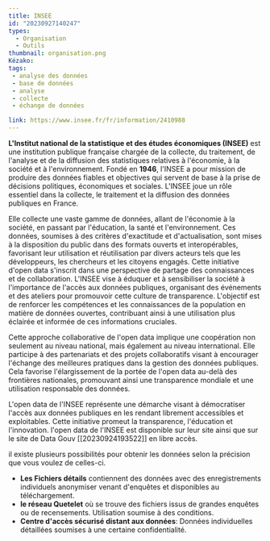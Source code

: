 ```yaml
---
title: INSEE
id: "20230927140247"
types:
  - Organisation
  - Outils 
thumbnail: organisation.png
Kézako:
tags:
 - analyse des données
 - base de données
 - analyse
 - collecte
 - échange de données 

link: https://www.insee.fr/fr/information/2410988
---
```


**L'Institut national de la statistique et des études économiques (INSEE)** est une institution publique française chargée de la collecte, du traitement, de l'analyse et de la diffusion des statistiques relatives à l'économie, à la société et à l'environnement. Fondé en **1946**, l'INSEE a pour mission de produire des données fiables et objectives qui servent de base à la prise de décisions politiques, économiques et sociales.
L'INSEE  joue un rôle essentiel dans la collecte, le traitement et la diffusion des données publiques en France. 

Elle collecte une vaste gamme de données, allant de l'économie à la société, en passant par l'éducation, la santé et l'environnement. Ces données, soumises à des critères d'exactitude et d'actualisation, sont mises à la disposition du public dans des formats ouverts et interopérables, favorisant leur utilisation et réutilisation par divers acteurs tels que les développeurs, les chercheurs et les citoyens engagés.
Cette initiative d'open data s'inscrit dans une perspective de partage des connaissances et de collaboration. L'INSEE vise à éduquer et à sensibiliser la société à l'importance de l'accès aux données publiques, organisant des événements et des ateliers pour promouvoir cette culture de transparence. L'objectif est de renforcer les compétences et les connaissances de la population en matière de données ouvertes, contribuant ainsi à une utilisation plus éclairée et informée de ces informations cruciales. 

Cette approche collaborative de l'open data implique une coopération non seulement au niveau national, mais également au niveau international. Elle participe à des partenariats et des projets collaboratifs visant à encourager l'échange des meilleures pratiques dans la gestion des données publiques. Cela favorise l'élargissement de la portée de l'open data au-delà des frontières nationales, promouvant ainsi une transparence mondiale et une utilisation responsable des données.

L'open data de l'INSEE représente une démarche visant à démocratiser l'accès aux données publiques en les rendant librement accessibles et exploitables. Cette initiative promeut la transparence, l'éducation et l'innovation. l'open data de l'INSEE est disponible sur leur site ainsi que sur le site de Data Gouv [[20230924193522]] en libre accès.

il existe plusieurs possibilités pour obtenir les données selon la précision que vous voulez de celles-ci. 
* **Les Fichiers détails** contiennent des données avec des enregistrements individuels anonymiser venant d'enquêtes et disponibles au téléchargement.
* **le réseau Quetelet** où se trouve des fichiers issus de grandes enquêtes ou de recensements. Utilisation soumise à des conditions.  
* **Centre d'accès sécurisé distant aux données**: Données individuelles détaillées soumises à une certaine confidentialité.